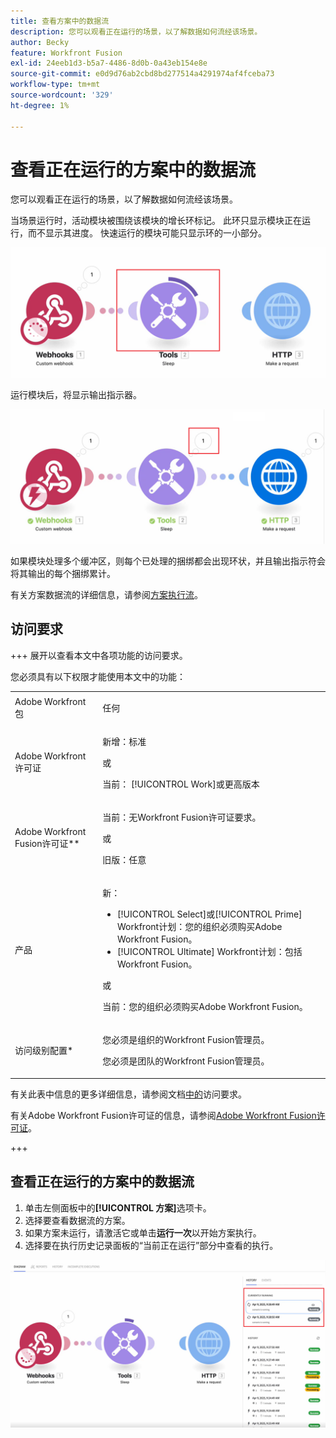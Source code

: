 ```yaml
---
title: 查看方案中的数据流
description: 您可以观看正在运行的场景，以了解数据如何流经该场景。
author: Becky
feature: Workfront Fusion
exl-id: 24eeb1d3-b5a7-4486-8d0b-0a43eb154e8e
source-git-commit: e0d9d76ab2cbd8bd277514a4291974af4fceba73
workflow-type: tm+mt
source-wordcount: '329'
ht-degree: 1%

---
```


# 查看正在运行的方案中的数据流

您可以观看正在运行的场景，以了解数据如何流经该场景。

当场景运行时，活动模块被围绕该模块的增长环标记。 此环只显示模块正在运行，而不显示其进度。 快速运行的模块可能只显示环的一小部分。

![在模块周围振铃](assets/ring-around-module.png)

运行模块后，将显示输出指示器。

![输出指示器](assets/data-flow-output.png)

如果模块处理多个缓冲区，则每个已处理的捆绑都会出现环状，并且输出指示符会将其输出的每个捆绑累计。

有关方案数据流的详细信息，请参阅[方案执行流](/help/workfront-fusion/references/scenarios/scenario-execution-flow.md)。

## 访问要求

+++ 展开以查看本文中各项功能的访问要求。

您必须具有以下权限才能使用本文中的功能：

<table style="table-layout:auto">
 <col> 
 <col> 
 <tbody> 
  <tr> 
   <td role="rowheader">Adobe Workfront包</td> 
   <td> <p>任何</p> </td> 
  </tr> 
  <tr data-mc-conditions=""> 
   <td role="rowheader">Adobe Workfront许可证</td> 
   <td> <p>新增：标准</p><p>或</p><p>当前： [!UICONTROL Work]或更高版本</p> </td> 
  </tr> 
  <tr> 
   <td role="rowheader">Adobe Workfront Fusion许可证**</td> 
   <td>
   <p>当前：无Workfront Fusion许可证要求。</p>
   <p>或</p>
   <p>旧版：任意 </p>
   </td> 
  </tr> 
  <tr> 
   <td role="rowheader">产品</td> 
   <td>
   <p>新：</p> <ul><li>[!UICONTROL Select]或[!UICONTROL Prime] Workfront计划：您的组织必须购买Adobe Workfront Fusion。</li><li>[!UICONTROL Ultimate] Workfront计划：包括Workfront Fusion。</li></ul>
   <p>或</p>
   <p>当前：您的组织必须购买Adobe Workfront Fusion。</p>
   </td> 
  </tr>
  <tr data-mc-conditions=""> 
   <td role="rowheader">访问级别配置*</td> 
   <td> 
     <p>您必须是组织的Workfront Fusion管理员。</p>
     <p>您必须是团队的Workfront Fusion管理员。</p>
   </td> 
  </tr> 
   </td> 
  </tr> 
 </tbody> 
</table>

有关此表中信息的更多详细信息，请参阅文档[中的](/help/workfront-fusion/references/licenses-and-roles/access-level-requirements-in-documentation.md)访问要求。

有关Adobe Workfront Fusion许可证的信息，请参阅[Adobe Workfront Fusion许可证](/help/workfront-fusion/set-up-and-manage-workfront-fusion/licensing-operations-overview/license-automation-vs-integration.md)。

+++

## 查看正在运行的方案中的数据流

1. 单击左侧面板中的&#x200B;**[!UICONTROL 方案]**&#x200B;选项卡。
1. 选择要查看数据流的方案。
1. 如果方案未运行，请激活它或单击&#x200B;**运行一次**&#x200B;以开始方案执行。
1. 选择要在执行历史记录面板的“当前正在运行”部分中查看的执行。

![当前正在运行](assets/currently-running.png)
